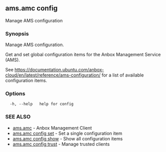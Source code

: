 ## ams.amc config

Manage AMS configuration

### Synopsis

Manage AMS configuration.

Get and set global configuration items for the Anbox Management Service
(AMS).

See https://documentation.ubuntu.com/anbox-cloud/en/latest/reference/ams-configuration/ for a list of
available configuration items.

### Options

```
  -h, --help   help for config
```

### SEE ALSO

* [ams.amc](ams.amc.md)	 - Anbox Management Client
* [ams.amc config set](ams.amc_config_set.md)	 - Set a single configuration item
* [ams.amc config show](ams.amc_config_show.md)	 - Show all configuration items
* [ams.amc config trust](ams.amc_config_trust.md)	 - Manage trusted clients

